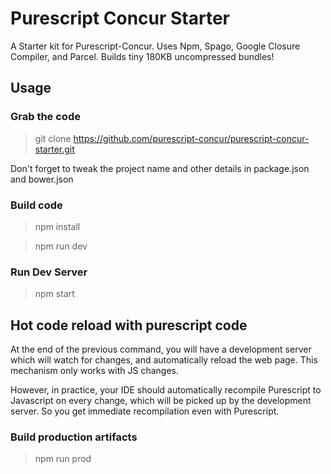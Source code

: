 # Purescript Concur Starter

A Starter kit for Purescript-Concur. Uses Npm, Spago, Google Closure Compiler, and Parcel. Builds tiny 180KB uncompressed bundles!

## Usage

### Grab the code

> git clone https://github.com/purescript-concur/purescript-concur-starter.git

Don't forget to tweak the project name and other details in package.json and bower.json

### Build code

> npm install

> npm run dev

### Run Dev Server

> npm start

## Hot code reload with purescript code

At the end of the previous command, you will have a development server
which will watch for changes, and automatically reload the web page.
This mechanism only works with JS changes.

However, in practice, your IDE should automatically recompile Purescript to
Javascript on every change, which will be picked up by the development server.
So you get immediate recompilation even with Purescript.

### Build production artifacts

> npm run prod
